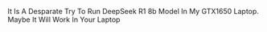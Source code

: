 It Is A Desparate Try To Run DeepSeek R1 8b Model In My GTX1650 Laptop. Maybe It Will Work In Your Laptop

